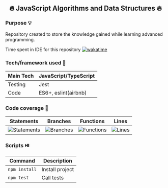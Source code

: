 <h2 align="center"> 🔥 JavaScript Algorithms and Data Structures 🔥</h2>

### Purpose 💡

Repository created to store the knowledge gained while learning advanced programming.

Time spent in IDE for this repository [![wakatime](https://wakatime.com/badge/github/primocodetoday/js-algorithms.svg)](https://wakatime.com/badge/github/primocodetoday/js-algorithms)

### Tech/framework used 🔧

| Main Tech | JavaScript/TypeScript |
| --------- | --------------------- |
| Testing   | Jest                  |
| Code      | ES6+, eslint(airbnb)  |

### Code coverage 🧪

| Statements                                                               | Branches                                                               | Functions                                                               | Lines                                                               |
| ------------------------------------------------------------------------ | ---------------------------------------------------------------------- | ----------------------------------------------------------------------- | ------------------------------------------------------------------- |
| ![Statements](https://img.shields.io/badge/Coverage-99.7%25-brightgreen.svg) | ![Branches](https://img.shields.io/badge/Coverage-97.19%25-brightgreen.svg) | ![Functions](https://img.shields.io/badge/Coverage-100%25-brightgreen.svg) | ![Lines](https://img.shields.io/badge/Coverage-99.64%25-brightgreen.svg) |

### Scripts ⏯️

| Command       | Description     |
| ------------- | --------------- |
| `npm install` | Install project |
| `npm test`    | Call tests      |
